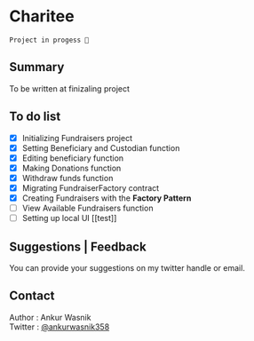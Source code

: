 # Charitee
`Project in progess 🚀`
## Summary
To be written at finizaling project
## To do list 
- [x] Initializing Fundraisers project
- [x] Setting Beneficiary and Custodian function
- [x] Editing beneficiary function
- [x] Making Donations function
- [x] Withdraw funds function
- [x] Migrating FundraiserFactory contract
- [x] Creating Fundraisers with the **Factory Pattern**
- [ ] View Available Fundraisers function
- [ ] Setting up local UI [[test]] 
## Suggestions | Feedback
You can provide your suggestions on my twitter handle or email.

## Contact
Author : Ankur Wasnik\
Twitter : [@ankurwasnik358](https://twitter/ankurwasnik358)

